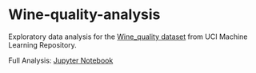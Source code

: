 # Wine-quality-analysis
Exploratory data analysis for the [Wine_quality dataset](https://archive.ics.uci.edu/ml/datasets/wine+quality) from UCI Machine Learning Repository.

Full Analysis: [Jupyter Notebook]() 


